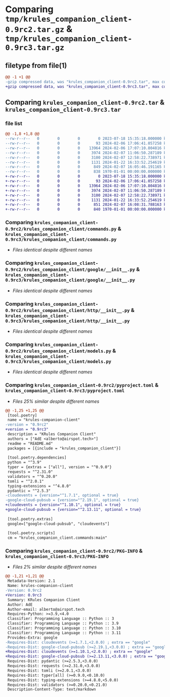 # Comparing `tmp/krules_companion_client-0.9rc2.tar.gz` & `tmp/krules_companion_client-0.9rc3.tar.gz`

## filetype from file(1)

```diff
@@ -1 +1 @@
-gzip compressed data, was "krules_companion_client-0.9rc2.tar", max compression
+gzip compressed data, was "krules_companion_client-0.9rc3.tar", max compression
```

## Comparing `krules_companion_client-0.9rc2.tar` & `krules_companion_client-0.9rc3.tar`

### file list

```diff
@@ -1,8 +1,8 @@
--rw-r--r--   0        0        0        0 2023-07-18 15:35:18.000000 krules_companion_client-0.9rc2/README.md
--rw-r--r--   0        0        0       93 2024-02-06 17:06:41.057258 krules_companion_client-0.9rc2/krules_companion_client/__init__.py
--rw-r--r--   0        0        0    13964 2024-02-06 17:07:10.804816 krules_companion_client-0.9rc2/krules_companion_client/commands.py
--rw-r--r--   0        0        0     3974 2024-02-07 11:06:50.287189 krules_companion_client-0.9rc2/krules_companion_client/google/__init__.py
--rw-r--r--   0        0        0     3100 2024-02-07 12:58:22.738971 krules_companion_client-0.9rc2/krules_companion_client/http/__init__.py
--rw-r--r--   0        0        0     1131 2024-01-22 16:33:52.254619 krules_companion_client-0.9rc2/krules_companion_client/models.py
--rw-r--r--   0        0        0      849 2024-02-07 16:05:46.191165 krules_companion_client-0.9rc2/pyproject.toml
--rw-r--r--   0        0        0      838 1970-01-01 00:00:00.000000 krules_companion_client-0.9rc2/PKG-INFO
+-rw-r--r--   0        0        0        0 2023-07-18 15:35:18.000000 krules_companion_client-0.9rc3/README.md
+-rw-r--r--   0        0        0       93 2024-02-06 17:06:41.057258 krules_companion_client-0.9rc3/krules_companion_client/__init__.py
+-rw-r--r--   0        0        0    13964 2024-02-06 17:07:10.804816 krules_companion_client-0.9rc3/krules_companion_client/commands.py
+-rw-r--r--   0        0        0     3974 2024-02-07 11:06:50.287189 krules_companion_client-0.9rc3/krules_companion_client/google/__init__.py
+-rw-r--r--   0        0        0     3100 2024-02-07 12:58:22.738971 krules_companion_client-0.9rc3/krules_companion_client/http/__init__.py
+-rw-r--r--   0        0        0     1131 2024-01-22 16:33:52.254619 krules_companion_client-0.9rc3/krules_companion_client/models.py
+-rw-r--r--   0        0        0      851 2024-02-07 16:08:31.788163 krules_companion_client-0.9rc3/pyproject.toml
+-rw-r--r--   0        0        0      840 1970-01-01 00:00:00.000000 krules_companion_client-0.9rc3/PKG-INFO
```

### Comparing `krules_companion_client-0.9rc2/krules_companion_client/commands.py` & `krules_companion_client-0.9rc3/krules_companion_client/commands.py`

 * *Files identical despite different names*

### Comparing `krules_companion_client-0.9rc2/krules_companion_client/google/__init__.py` & `krules_companion_client-0.9rc3/krules_companion_client/google/__init__.py`

 * *Files identical despite different names*

### Comparing `krules_companion_client-0.9rc2/krules_companion_client/http/__init__.py` & `krules_companion_client-0.9rc3/krules_companion_client/http/__init__.py`

 * *Files identical despite different names*

### Comparing `krules_companion_client-0.9rc2/krules_companion_client/models.py` & `krules_companion_client-0.9rc3/krules_companion_client/models.py`

 * *Files identical despite different names*

### Comparing `krules_companion_client-0.9rc2/pyproject.toml` & `krules_companion_client-0.9rc3/pyproject.toml`

 * *Files 25% similar despite different names*

```diff
@@ -1,25 +1,25 @@
 [tool.poetry]
 name = "krules-companion-client"
-version = "0.9rc2"
+version = "0.9rc3"
 description = "KRules Companion Client"
 authors = ["AdE <alberto@airspot.tech>"]
 readme = "README.md"
 packages = [{include = "krules_companion_client"}]
 
 [tool.poetry.dependencies]
 python = "^3.9"
 typer = {extras = ["all"], version = "^0.9.0"}
 requests = "^2.31.0"
 validators = "^0.20.0"
 tomli = "^2.0.1"
 typing-extensions = "^4.8.0"
 pydantic = "^2.5.3"
-cloudevents = {version="^1.7.1", optional = true}
-google-cloud-pubsub = {version="^2.19.1", optional = true}
+cloudevents = {version="^1.10.1", optional = true}
+google-cloud-pubsub = {version="^2.13.11", optional = true}
 
 [tool.poetry.extras]
 google=["google-cloud-pubsub", "cloudevents"]
 
 [tool.poetry.scripts]
 cm = "krules_companion_client.commands:main"
```

### Comparing `krules_companion_client-0.9rc2/PKG-INFO` & `krules_companion_client-0.9rc3/PKG-INFO`

 * *Files 2% similar despite different names*

```diff
@@ -1,21 +1,21 @@
 Metadata-Version: 2.1
 Name: krules-companion-client
-Version: 0.9rc2
+Version: 0.9rc3
 Summary: KRules Companion Client
 Author: AdE
 Author-email: alberto@airspot.tech
 Requires-Python: >=3.9,<4.0
 Classifier: Programming Language :: Python :: 3
 Classifier: Programming Language :: Python :: 3.9
 Classifier: Programming Language :: Python :: 3.10
 Classifier: Programming Language :: Python :: 3.11
 Provides-Extra: google
-Requires-Dist: cloudevents (>=1.7.1,<2.0.0) ; extra == "google"
-Requires-Dist: google-cloud-pubsub (>=2.19.1,<3.0.0) ; extra == "google"
+Requires-Dist: cloudevents (>=1.10.1,<2.0.0) ; extra == "google"
+Requires-Dist: google-cloud-pubsub (>=2.13.11,<3.0.0) ; extra == "google"
 Requires-Dist: pydantic (>=2.5.3,<3.0.0)
 Requires-Dist: requests (>=2.31.0,<3.0.0)
 Requires-Dist: tomli (>=2.0.1,<3.0.0)
 Requires-Dist: typer[all] (>=0.9.0,<0.10.0)
 Requires-Dist: typing-extensions (>=4.8.0,<5.0.0)
 Requires-Dist: validators (>=0.20.0,<0.21.0)
 Description-Content-Type: text/markdown
```

